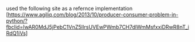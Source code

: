 used the following site as a refernce implementation [https://www.agiliq.com/blog/2013/10/producer-consumer-problem-in-python/?fbclid=IwAR0MdJ5jPebC1VnZ5lIrsUVEwPWmb7CH7dlWmMsfxxiDRwR8nT_iRdQ1iVs]
